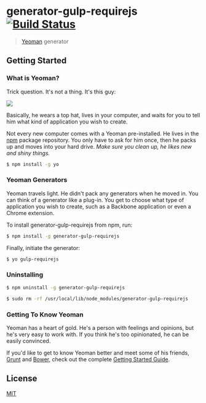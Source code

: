# generator-gulp-requirejs [![Build Status](https://secure.travis-ci.org/adriancmiranda/generator-gulp-requirejs.png?branch=master)](https://travis-ci.org/adriancmiranda/generator-gulp-requirejs)

> [Yeoman](http://yeoman.io) generator


## Getting Started

### What is Yeoman?

Trick question. It's not a thing. It's this guy:

![](http://i.imgur.com/Y6yq38Y.png)

Basically, he wears a top hat, lives in your computer, and waits for you to tell him what kind of application you wish to create.

Not every new computer comes with a Yeoman pre-installed. He lives in the [npm](https://npmjs.org) package repository. You only have to ask for him once, then he packs up and moves into your hard drive. *Make sure you clean up, he likes new and shiny things.*

```bash
$ npm install -g yo
```

### Yeoman Generators

Yeoman travels light. He didn't pack any generators when he moved in. You can think of a generator like a plug-in. You get to choose what type of application you wish to create, such as a Backbone application or even a Chrome extension.

To install generator-gulp-requirejs from npm, run:

```bash
$ npm install -g generator-gulp-requirejs
```

Finally, initiate the generator:

```bash
$ yo gulp-requirejs
```

### Uninstalling

```bash
$ npm uninstall -g generator-gulp-requirejs
````

```bash
$ sudo rm -rf /usr/local/lib/node_modules/generator-gulp-requirejs
```

### Getting To Know Yeoman

Yeoman has a heart of gold. He's a person with feelings and opinions, but he's very easy to work with. If you think he's too opinionated, he can be easily convinced.

If you'd like to get to know Yeoman better and meet some of his friends, [Grunt](http://gruntjs.com) and [Bower](http://bower.io), check out the complete [Getting Started Guide](https://github.com/yeoman/yeoman/wiki/Getting-Started).


## License

[MIT](https://github.com/adriancmiranda/generator-gulp-requirejs/blob/master/LICENSE)
